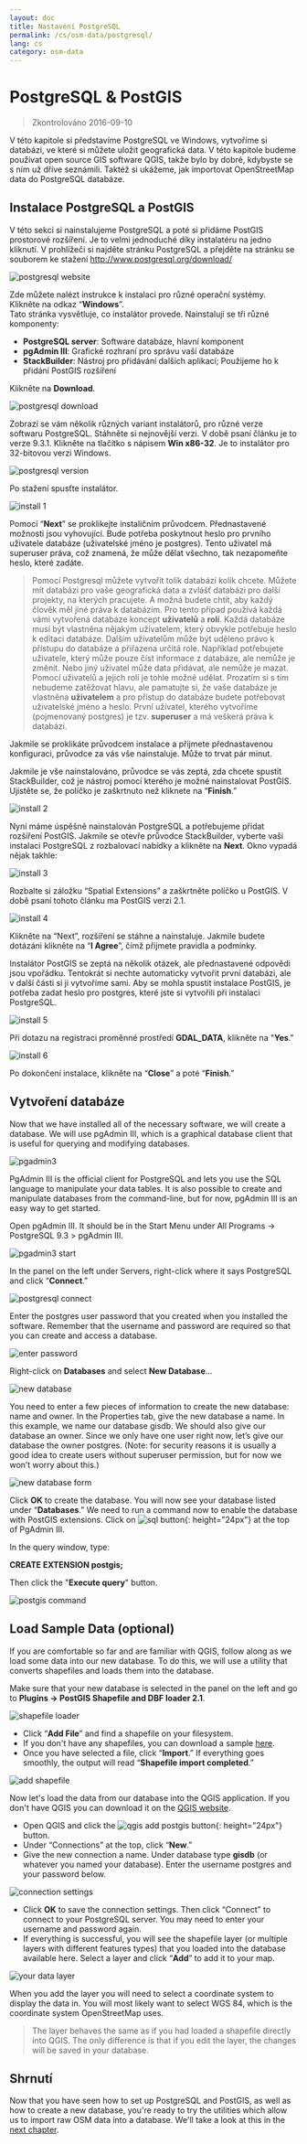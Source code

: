 ```yaml
---
layout: doc
title: Nastavení PostgreSQL
permalink: /cs/osm-data/postgresql/
lang: cs
category: osm-data
---
```


PostgreSQL & PostGIS
====================

> Zkontrolováno 2016-09-10

V této kapitole si představíme PostgreSQL ve Windows, vytvoříme si databázi, ve které si můžete uložit geografická data. V této kapitole budeme používat open source GIS software QGIS, takže bylo by dobré, kdybyste se s ním už dříve seznámili. Taktéž si ukážeme, jak importovat OpenStreetMap data do PostgreSQL databáze.  

Instalace PostgreSQL a PostGIS
----------------------------------

V této sekci si nainstalujeme PostgreSQL a poté si přidáme PostGIS prostorové rozšíření. Je to velmi jednoduché díky instalatéru na jedno kliknutí. V prohlížeči si najděte stránku PostgreSQL a přejděte na stránku se souborem ke stažení <http://www.postgresql.org/download/>  

![postgresql website][]

Zde můžete nalézt instrukce k instalaci pro různé operační systémy. Klikněte na odkaz “**Windows**”.  
Tato stránka vysvětluje, co instalátor provede. Nainstalují se tři různé komponenty:  

* **PostgreSQL server**:  Software databáze, hlavní komponent  
* **pgAdmin III**: Grafické rozhraní pro správu vaší databáze  
* **StackBuilder**: Nástroj pro přidávání dalších aplikací; Použijeme ho k přidání PostGIS rozšíření  

Klikněte na **Download**.  

![postgresql download][]

Zobrazí se vám několik různých variant instalátorů, pro různé verze softwaru PostgreSQL. Stáhněte si nejnovější verzi. V době psaní článku je to verze 9.3.1. Klikněte na tlačítko s nápisem **Win x86-32**. Je to instalátor pro 32-bitovou verzi Windows.  

![postgresql version][]

Po stažení spusťte instalátor.  

![install 1][]

Pomocí “**Next**” se proklikejte instaličním průvodcem. Přednastavené možnosti jsou vyhovující. Bude potřeba poskytnout heslo pro prvního uživatele databáze (uživatelské jméno je postgres). Tento uživatel má superuser práva, což znamená, že může dělat všechno, tak nezapomeňte heslo, které zadáte.  

> Pomocí Postgresql můžete vytvořit tolik databází kolik chcete. Můžete mít databázi pro vaše geografická data a zvlášť databázi pro další projekty, na kterých pracujete. A možná budete chtít, aby každý člověk měl jiné práva k databázím. Pro tento případ používá každá vámi vytvořená databáze koncept **uživatelů** a **rolí**. Každá databáze musí být vlastněna nějakým uživatelem, který obvykle potřebuje heslo k editaci databáze. Dalším uživatelům může být uděleno právo k přístupu do databáze a přiřazena určitá role. Například potřebujete uživatele, který může pouze číst informace z databáze, ale nemůže je změnit. Nebo jiný uživatel může data přidávat, ale nemůže je mazat. Pomocí uživatelů a jejich rolí je tohle možné udělat. Prozatím si s tím nebudeme zatěžovat hlavu, ale pamatujte si, že vaše databáze je vlastněna **uživatelem** a pro přístup do databáze budete potřebovat uživatelské jméno a heslo. První uživatel, kterého vytvoříme (pojmenovaný postgres) je tzv. **superuser** a má veškerá práva k databázi.  

Jakmile se proklikáte průvodcem instalace a přijmete přednastavenou konfiguraci, průvodce za vás vše nainstaluje. Může to trvat pár minut.  

Jakmile je vše nainstalováno, průvodce se vás zeptá, zda chcete spustit StackBuilder, což je nástroj pomocí kterého je možné nainstalovat PostGIS. Ujistěte se, že políčko je zaškrtnuto než kliknete na “**Finish**.”  

![install 2][]

Nyní máme úspěšně nainstalován PostgreSQL a potřebujeme přidat rozšíření PostGIS. Jakmile se otevře průvodce StackBuilder, vyberte vaši instalaci PostgreSQL z rozbalovací nabídky a klikněte na **Next**. Okno vypadá nějak takhle:  

![install 3][]

Rozbalte si záložku “Spatial Extensions” a zaškrtněte políčko u PostGIS. V době psaní tohoto článku ma PostGIS verzi 2.1.  

![install 4][]

Klikněte na “Next”, rozšíření se stáhne a nainstaluje. Jakmile budete dotázáni klikněte na “**I Agree**”, čímž přijmete pravidla a podmínky.  

Instalátor PostGIS se zeptá na několik otázek, ale přednastavené odpovědi jsou vpořádku. Tentokrát si nechte automaticky vytvořit první databázi, ale v další části si ji vytvoříme sami. Aby se mohla spustit instalace PostGIS, je potřeba zadat heslo pro postgres, které jste si vytvořili při instalaci PostgreSQL.  

![install 5][]

Při dotazu na registraci proměnné prostředí **GDAL_DATA**, klikněte na "**Yes**."  

![install 6][]

Po dokončení instalace, klikněte na “**Close**” a poté “**Finish**.”  

Vytvoření databáze
--------------------

Now that we have installed all of the necessary software, we will create a database. We will use pgAdmin III, which is a graphical database client that is useful for querying and modifying
databases.  

![pgadmin3][]

PgAdmin III is the official client for PostgreSQL and lets you use the SQL language to manipulate your data tables.  It is also possible to create and manipulate databases from the command-line, but for now, pgAdmin III is an easy way to get started.  

Open pgAdmin III.  It should be in the Start Menu under All Programs -> PostgreSQL 9.3 > pgAdmin III.  

![pgadmin3 start][]

In the panel on the left under Servers, right-click where it says PostgreSQL and click “**Connect**.”  

![postgresql connect][]

Enter the postgres user password that you created when you installed the software. Remember that the username and password are required so that you can create and access a database.  

![enter password][]

Right-click on **Databases** and select **New Database**...  

![new database][]

You need to enter a few pieces of information to create the new database: name and owner.  In the Properties tab, give the new database a name.  In this example, we name our database gisdb.  We should also give our database an owner.  Since we only have one user right now, let’s give our database the owner postgres.  (Note: for security reasons it is usually a good idea to create users without superuser permission, but for now we won’t worry about this.)  

![new database form][]

<!-- Under the Definition tab, keep the defaults, but next to Template select template_postgis.  This will create our database with the proper spatial columns. -->

Click **OK** to create the database.  You will now see your database listed under “**Databases**.” We need to run a command now to enable the database with PostGIS extensions. Click on ![sql button][]{: height="24px"} at the top of PgAdmin III.  



In the query window, type:  

**CREATE EXTENSION postgis;**  

Then click the "**Execute query**" button.  

![postgis command][]

Load Sample Data (optional)
---------------------------

If you are comfortable so far and are familiar with QGIS, follow along as we load some data into our new database. To do this, we will use a utility that converts shapefiles and loads them into the database.  

Make sure that your new database is selected in the panel on the left and go to **Plugins -> PostGIS Shapefile and DBF loader 2.1**.

![shapefile loader][]

-	Click “**Add File**” and find a shapefile on your filesystem.
-	If you don't have any shapefiles, you can download a sample [here](/files/buildings_sample.zip).
-	Once you have selected a file, click “**Import**.”  If everything goes smoothly, the output will read “**Shapefile import completed**.”

![add shapefile][]

Now let's load the data from our database into the QGIS application. If you don't have QGIS you can download it on the [QGIS website](http://www.qgis.org/site/forusers/download.html).  

-	Open QGIS and click the ![qgis add postgis button][]{: height="24px"} button.  
-	Under “Connections” at the top, click “**New**.”  
-	Give the new connection a name.  Under database type **gisdb** (or whatever you named your database). Enter the username postgres and your password below.  

![connection settings][]

-	Click **OK** to save the connection settings.  Then click “Connect” to connect to your PostgreSQL server.  You may need to enter your username and password again.  
-	If everything is successful, you will see the shapefile layer  (or multiple layers with different features types) that you loaded into the database available here.  Select a layer and click “**Add**” to add it to your map.  

![your data layer][]

When you add the layer you will need to select a coordinate system to display the data in.  You will most likely want to select WGS 84, which is the coordinate system OpenStreetMap uses.  

> The layer behaves the same as if you had loaded a shapefile directly into QGIS.  The only difference is that if you edit the layer, the changes will be saved in your database.  

Shrnutí
-------

Now that you have seen how to set up PostgreSQL and PostGIS, as well as how to create a new database, you're ready to try the utilities which allow us to import raw OSM data into a database. We'll take a look at this in the [next chapter](/en/osm-data/osm2pgsql).  



[postgresql website]: /images/osm-data/postgresql-website.png
[postgresql download]: /images/osm-data/postgresql-download.png
[postgresql version]: /images/osm-data/postgresql-version.png
[install 1]: /images/osm-data/postgresql-install-1.png
[install 2]: /images/osm-data/postgresql-install-2.png
[install 3]: /images/osm-data/postgresql-install-3.png
[install 4]: /images/osm-data/postgresql-install-4.png
[install 5]: /images/osm-data/postgresql-install-5.png
[install 6]: /images/osm-data/postgresql-install-6.png
[pgadmin3]: /images/osm-data/pgadmin3.png
[pgadmin3 start]: /images/osm-data/pgadmin3-start.png
[postgresql connect]: /images/osm-data/postgresql-connect.png
[enter password]: /images/osm-data/enter-password.png
[new database]: /images/osm-data/new-database.png
[new database form]: /images/osm-data/new-database-form.png
[sql button]: /images/osm-data/sql-button.png
[postgis command]: /images/osm-data/postgis-command.png
[shapefile loader]: /images/osm-data/shapefile-loader.png
[add shapefile]: /images/osm-data/add-shapefile.png
[qgis add postgis button]: /images/osm-data/add-postgis-button.png
[connection settings]: /images/osm-data/connection-settings.png
[your data layer]: /images/osm-data/your-data-layer.png







